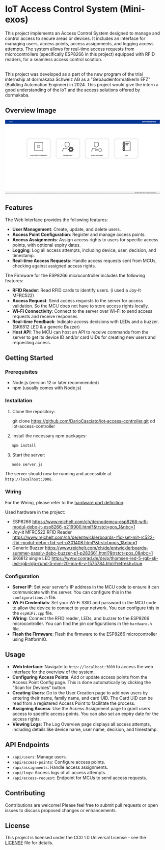 # IoT Access Control System (Mini-exos)

This project implements an Access Control System designed to manage and control access to secure areas or devices. It includes an interface for managing users, access points, access assignments, and logging access attempts. The system allows for real-time access requests from microcontrollers (specifically ESP8266 in this project) equipped with RFID readers, for a seamless access control solution.

<br>
This project was developed as a part of the new program of the trial internship at dormakaba Schweiz AG as a "GebäudeinformatikerIn EFZ" (Building Automation Engineer) in 2024. This project would give the intern a good understanding of the IoT and the access solutions offered by dormakaba.

## Overview Image

![Overview](doc/img/Webview/overview.png)

## Features

The Web Interface provides the following features:
- **User Management**: Create, update, and delete users.
- **Access Point Configuration**: Register and manage access points.
- **Access Assignments**: Assign access rights to users for specific access points, with optional expiry dates.
- **Logging**: Log all access attempts, including device, user, decision, and timestamp.
- **Real-time Access Requests**: Handle access requests sent from MCUs, checking against assigned access rights.

The Firmware for the ESP8266 microcontroller includes the following features:
- **RFID Reader**: Read RFID cards to identify users. (i used a Joy-It MFRC522)
- **Access Request**: Send access requests to the server for access validation. So the MCU does not have to store access rights locally.
- **Wi-Fi Connectivity**: Connect to the server over Wi-Fi to send access requests and receive responses.
- **Real-time Feedback**: Indicate access decisions with LEDs and a buzzer. (SK6812 LED & a generic Buzzer)
- **Host API**: The MCU can host an API to receive commands from the server to get its device ID and/or card UIDs for creating new users and requesting access.

## Getting Started

### Prerequisites

- Node.js (version 12 or later recommended)
- npm (usually comes with Node.js)

### Installation

1. Clone the repository:

   git clone https://github.com/DarioCasciato/iot-access-controller.git
   cd iot-access-controller

2. Install the necessary npm packages:
```bash
   npm install
```
3. Start the server:
```bash
   node server.js
```
The server should now be running and accessible at `http://localhost:3000`.

### Wiring

For the Wiring, please refer to the [hardware port definition](https://github.com/DarioCasciato/iot-access-controller/blob/main/access-point-firmware/src/hardware.h).

Used hardware in the project:
- ESP8266                          https://www.reichelt.com/ch/de/nodemcu-esp8266-wifi-modul-debo-jt-esp8266-p219900.html?&trstct=pos_1&nbc=1
- Joy-it MFRC522 RFID Reader       https://www.reichelt.com/ch/de/entwicklerboards-rfid-set-mit-rc522-rfid-modul-debo-rfid-set-p301408.html?&trstct=pos_1&nbc=1
- Generic Buzzer                   https://www.reichelt.com/ch/de/entwicklerboards-summer-passiv-debo-buzzer-p1-p282661.html?&trstct=pos_0&nbc=1
- SK6812 single LED                https://www.conrad.de/de/p/thomsen-led-5-rgb-sk-led-rgb-rgb-rund-5-mm-20-ma-6-v-1575784.html?refresh=true


### Configuration

- **Server IP**: Set your server's IP address in the MCU code to ensure it can communicate with the server. You can configure this in the `configurations.h` file.
- **Wi-Fi Credentials**: Set your Wi-Fi SSID and password in the MCU code to allow the device to connect to your network. You can configure this in the `espWiFi.cpp` file.
- **Wiring**: Connect the RFID reader, LEDs, and buzzer to the ESP8266 microcontroller. You can find the pin configurations in the `hardware.h` file.
- **Flash the Firmware**: Flash the firmware to the ESP8266 microcontroller using PlatformIO.

## Usage

- **Web Interface**: Navigate to `http://localhost:3000` to access the web interface for the overview of the system.
- **Configuring Access Points**: Add or update access points from the Access Point Config page. This is done automatically by clicking the "Scan for Devices" button.
- **Creating Users**: Go to the User Creation page to add new users by entering their name, family name, and card UID. The Card UID can be read from a registered Access Point to facilitate the process.
- **Assigning Access**: Use the Access Assignment page to grant users access to specific access points. You can also set an expiry date for the access rights.
- **Viewing Logs**: The Log Overview page displays all access attempts, including details like device name, user name, decision, and timestamp.

## API Endpoints

- `/api/users`: Manage users.
- `/api/access-points`: Configure access points.
- `/api/assignments`: Handle access assignments.
- `/api/logs`: Access logs of all access attempts.
- `/api/access-request`: Endpoint for MCUs to send access requests.

## Contributing

Contributions are welcome! Please feel free to submit pull requests or open issues to discuss proposed changes or enhancements.

## License

This project is licensed under the CC0 1.0 Universal License - see the [LICENSE](LICENSE) file for details.
